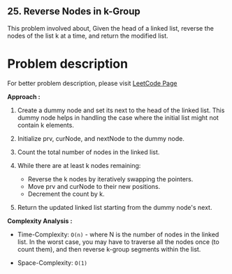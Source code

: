 ## 25. Reverse Nodes in k-Group

This problem involved about, Given the head of a linked list, reverse the nodes of the list k at a time, and return the modified list.

# Problem description

For better problem description, please visit [LeetCode Page](https://leetcode.com/problems/reverse-nodes-in-k-group/description/)

**Approach :**<br/>

1. Create a dummy node and set its next to the head of the linked list. This dummy node helps in handling the case where the initial list might not contain k elements.

2. Initialize prv, curNode, and nextNode to the dummy node.

3. Count the total number of nodes in the linked list.

4. While there are at least k nodes remaining:

    - Reverse the k nodes by iteratively swapping the pointers.
    - Move prv and curNode to their new positions.
    - Decrement the count by k.

5. Return the updated linked list starting from the dummy node's next.

**Complexity Analysis :**<br/>

-   Time-Complexity: `O(n)` - where N is the number of nodes in the linked list. In the worst case, you may have to traverse all the nodes once (to count them), and then reverse k-group segments within the list.

-   Space-Complexity: `O(1)`
